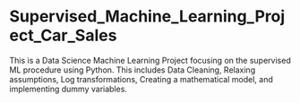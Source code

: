 # Supervised_Machine_Learning_Project_Car_Sales
This is a Data Science Machine Learning Project focusing on the supervised ML procedure using Python. This includes Data Cleaning, Relaxing assumptions, Log transformations, Creating a mathematical model, and implementing dummy variables.
